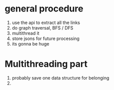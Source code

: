 # general procedure

1. use the api to extract all the links
2. do graph traversal, BFS / DFS
3. multithread it
4. store jsons for future processing
5. its gonna be huge

# Multithreading part

1. probably save one data structure for belonging
2.  
